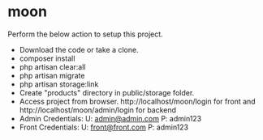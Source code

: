 # moon

Perform the below action to setup this project.

- Download the code or take a clone.
- composer install
- php artisan clear:all
- php artisan migrate
- php artisan storage:link
- Create "products" directory in public/storage folder.
- Access project from browser. http://localhost/moon/login for front and http://localhost/moon/admin/login for backend
- Admin Credentials:
  U: admin@admin.com
  P: admin123
- Front Credentials:
  U: front@front.com
  P: admin123
